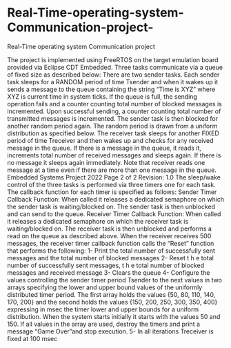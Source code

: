 # Real-Time-operating-system-Communication-project-
Real-Time operating system Communication project 

The project is implemented using FreeRTOS on the target emulation board provided via Eclipse CDT
Embedded.
Three tasks communicate via a queue of fixed size as described below:
There are two sender tasks. Each sender task sleeps for a RANDOM period of time Tsender and when it 
wakes up it sends a message to the queue containing the string “Time is XYZ” where XYZ is current time in 
system ticks. If the queue is full, the sending operation fails and a counter counting total number of blocked 
messages is incremented. Upon successful sending, a counter counting total number of transmitted messages 
is incremented. The sender task is then blocked for another random period again. The random period is 
drawn from a uniform distribution as specified below. 
The receiver task sleeps for another FIXED period of time Treceiver and then wakes up and checks for any 
received message in the queue. If there is a message in the queue, it reads it, increments total number of 
received messages and sleeps again. If there is no message it sleeps again immediately. Note that receiver 
reads one message at a time even if there are more than one message in the queue.
Embedded Systems Project 2022 Page 2 of 2 Revision: 1.0
The sleep/wake control of the three tasks is performed via three timers one for each task. The callback
function for each timer is specified as follows:
Sender Timer Callback Function: When called it releases a dedicated semaphore on which the sender task is
waiting/blocked on. The sender task is then unblocked and can send to the queue.
Receiver Timer Callback Function: When called it releases a dedicated semaphore on which the receiver task
is waiting/blocked on. The receiver task is then unblocked and performs a read on the queue as described
above. When the receiver receives 500 messages, the receiver timer callback function calls the “Reset”
function that performs the following:
1- Print the total number of successfully sent messages and the total number of blocked messages
2- Reset t h e total number of successfully sent messages, t h e total number of blocked messages
and received message
3- Clears the queue
4- Configure the values controlling the sender timer period Tsender to the next values in two arrays
specifying the lower and upper bound values of the uniformly distributed timer period. The first array
holds the values {50, 80, 110, 140, 170, 200} and the second holds the values {150, 200, 250, 300, 
350, 400} expressing in msec the timer lower and upper bounds for a uniform distribution. When the 
system starts initially it starts with the values 50 and 150. If all values in the array are used, destroy 
the timers and print a message “Game Over”and stop execution.
5- In all iterations Treceiver is fixed at 100 msec
